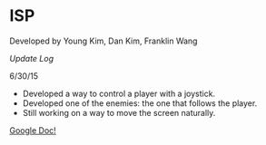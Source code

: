 # ISP
Developed by Young Kim, Dan Kim, Franklin Wang

*Update Log*

6/30/15
- Developed a way to control a player with a joystick.
- Developed one of the enemies: the one that follows the player.
- Still working on a way to move the screen naturally.

[Google Doc!](https://docs.google.com/document/d/1bsUmQ39Tuk8-FGRpbGtZ056lpED07QvHCmKS6JtyHVg/edit?usp=sharing)
